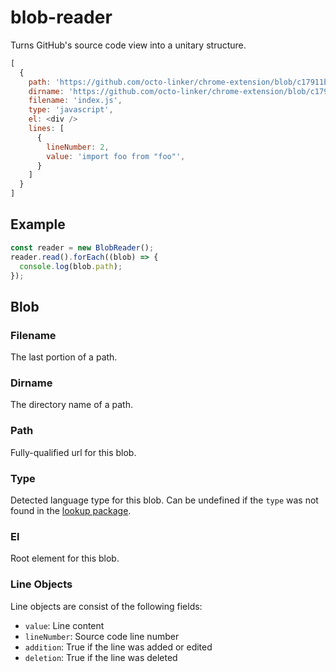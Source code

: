 # blob-reader

Turns GitHub's source code view into a unitary structure.

```js
[
  {
    path: 'https://github.com/octo-linker/chrome-extension/blob/c17911bf8f04146aaf3bbfe1cabaa317cbe2eb55/index.js',
    dirname: 'https://github.com/octo-linker/chrome-extension/blob/c17911bf8f04146aaf3bbfe1cabaa317cbe2eb5',
    filename: 'index.js',
    type: 'javascript',
    el: <div />
    lines: [
      {
        lineNumber: 2,
        value: 'import foo from "foo"',
      }
    ]
  }
]
```

## Example

```js
const reader = new BlobReader();
reader.read().forEach((blob) => {
  console.log(blob.path);
});

```

## Blob

### Filename

The last portion of a path.

### Dirname

The directory name of a path.

### Path

Fully-qualified url for this blob.

### Type

Detected language type for this blob. Can be undefined if the `type` was not found in the [lookup package](https://github.com/octo-linker/chrome-extension/tree/dev/packages/helper-file-type).

### El

Root element for this blob.

### Line Objects

Line objects are consist of the following fields:

- `value`: Line content
- `lineNumber`: Source code line number
- `addition`: True if the line was added or edited
- `deletion`: True if the line was deleted
